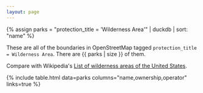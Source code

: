 ```yaml
---
layout: page
---
```


{% assign parks = "protection_title = 'Wilderness Area'" | duckdb | sort: "name" %}

These are all of the boundaries in OpenStreetMap tagged `protection_title = Wilderness Area`. There are {{ parks | size }} of them.

Compare with Wikipedia's [List of wilderness areas of the United States](https://en.wikipedia.org/wiki/List_of_wilderness_areas_of_the_United_States).

{% include table.html data=parks columns="name,ownership,operator" links=true %}
